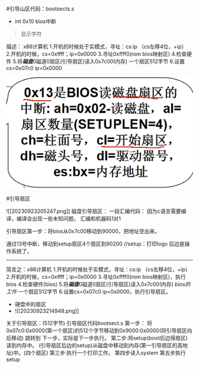 #引导山区代码：bootsects\.s


* int  0x10  bios中断
>显示字符


描述：
x86计算机
1.开机的时候处于实模式，寻址：cs:ip  （cs左移4位，+ip）
2.开机的时候，cs=0xffff；ip=0x0000
3.寻址0xffff0(rom bios映射区)
4.检查硬件
5.将***磁盘***0磁道0扇区(引导扇区)读入0x7c00(内存)
一个扇区512字节
6.设置cs=0x07c0   ip=0x0000

 ![](6)




#引导扇区

![[20230923205247.png]]
磁盘引导扇区：
一段汇编代码：
因为c语言需要编译，编译会出现一些未知问题。
汇编和机器码1对1
 

引导扇区第一步：将bios从0x7c00移动到90000，把地址空出来。
 
通过13号中断，移动到setup扇区4个扇区到90200
//setup：打印logo
后边是操作系统了。

******

简言之：x86计算机
1.开机的时候处于实模式，寻址：cs:ip  （cs左移4位，+ip）
2.开机的时候，cs=0xffff；ip=0x0000
3.寻址0xffff0(rom bios映射区)，执行bios
4.检查硬件(bios)
5.将***磁盘***0磁道0扇区(引导扇区)读入0x7c00(内存)  *bios的工作*
一个扇区512字节
6.设置cs=0x07c0   ip=0x0000，执行引导扇区。




* 硬盘中的扇区
* ![[20230923214948.png]]

关于引导扇区：(512字节)
引导扇区代码bootsect.s
第一步：
将0x07c0:0x0000(第一个扇区)的512个字节移动到0x9000:0x0000(将引导扇区向后移动)
跳转到
下一步，实际是下一步执行。
第二步:将setup(boot后边得扇区)读到内存中。 (引导扇区后边的setup)从磁盘中移动到内存(第一引导扇区的高地址)中。(四个扇区)
第三步:执行一个打印工作。
第四步读入system
第五步执行setup
